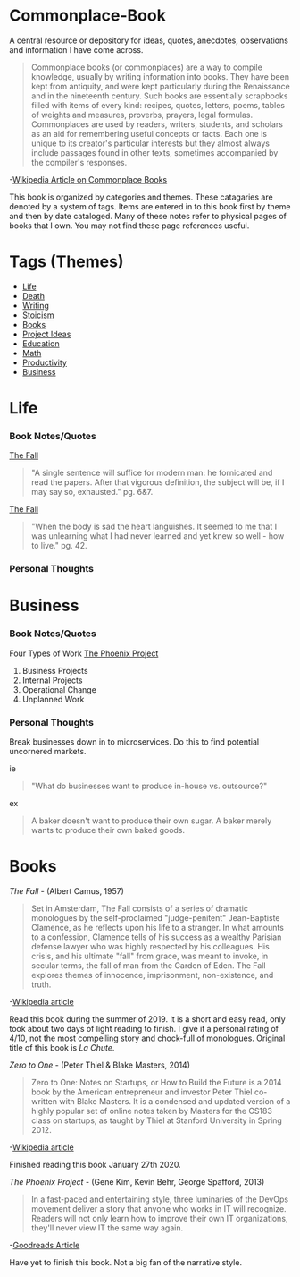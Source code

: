 # Commonplace-Book
A central resource or depository for ideas, quotes, anecdotes, observations and information I have come across.


>Commonplace books (or commonplaces) are a way to compile knowledge, usually by writing information into books. They have been kept from antiquity, and were kept particularly during the Renaissance and in the nineteenth century. Such books are essentially scrapbooks filled with items of every kind: recipes, quotes, letters, poems, tables of weights and measures, proverbs, prayers, legal formulas. Commonplaces are used by readers, writers, students, and scholars as an aid for remembering useful concepts or facts. Each one is unique to its creator's particular interests but they almost always include passages found in other texts, sometimes accompanied by the compiler's responses.

-[Wikipedia Article on Commonplace Books](https://en.wikipedia.org/wiki/Commonplace_book)

This book is organized by categories and themes.  These catagaries are denoted by a system of tags.
Items are entered in to this book first by theme and then by date cataloged.
Many of these notes refer to physical pages of books that I own.  You may not find these page references useful.

Tags (Themes)
=================
* [Life](#life)
* [Death](#death)
* [Writing](#writing)
* [Stoicism](#stoicism)
* [Books](#books)
* [Project Ideas](#project-ideas)
* [Education](#education)
* [Math](#math)
* [Productivity](#productivity)
* [Business](#business)


<a name="life"></a>Life
====================

### Book Notes/Quotes

[The Fall](#albert-camus-fall)
>"A single sentence will suffice for modern man: he fornicated and read the papers.  After that vigorous definition, the subject will be, if I may say so, exhausted."  pg. 6&7.


[The Fall](#albert-camus-fall)
>"When the body is sad the heart languishes.  It seemed to me that I was unlearning what I had never learned and yet knew so well - how to live."  pg. 42.

### Personal Thoughts


<a name="business"></a>Business
===================

### Book Notes/Quotes

Four Types of Work [The Phoenix Project](#phoenix-project-book)
1. Business Projects
2. Internal Projects
3. Operational Change
4. Unplanned Work

### Personal Thoughts

Break businesses down in to microservices.  Do this to find potential uncornered markets.

ie
>"What do businesses want to produce in-house vs. outsource?"

ex
>A baker doesn't want to produce their own sugar.  A baker merely wants to produce their own baked goods.

<a name="books"></a>Books
===================
<a name="albert-camus-fall"></a>*The Fall* - (Albert Camus, 1957)
> Set in Amsterdam, The Fall consists of a series of dramatic monologues by the self-proclaimed "judge-penitent" Jean-Baptiste Clamence, as he reflects upon his life to a stranger. In what amounts to a confession, Clamence tells of his success as a wealthy Parisian defense lawyer who was highly respected by his colleagues. His crisis, and his ultimate "fall" from grace, was meant to invoke, in secular terms, the fall of man from the Garden of Eden. The Fall explores themes of innocence, imprisonment, non-existence, and truth. 

-[Wikipedia article](https://en.wikipedia.org/wiki/The_Fall_(Camus_novel))

Read this book during the summer of 2019.  It is a short and easy read, only took about two days of light reading to finish.
I give it a personal rating of 4/10, not the most compelling story and chock-full of monologues.  Original title of this book is *La Chute*.

<a name="zero-to-one"></a>*Zero to One* - (Peter Thiel & Blake Masters, 2014)
> Zero to One: Notes on Startups, or How to Build the Future is a 2014 book by the American entrepreneur and investor Peter Thiel co-written with Blake Masters. It is a condensed and updated version of a highly popular set of online notes taken by Masters for the CS183 class on startups, as taught by Thiel at Stanford University in Spring 2012.

-[Wikipedia article](https://en.wikipedia.org/wiki/Zero_to_One)

Finished reading this book January 27th 2020.


<a name="phoenix-project-book"></a>*The Phoenix Project* - (Gene Kim, Kevin Behr, George Spafford, 2013)
> In a fast-paced and entertaining style, three luminaries of the DevOps movement deliver a story that anyone who works in IT will recognize. Readers will not only learn how to improve their own IT organizations, they'll never view IT the same way again.

-[Goodreads Article](https://www.goodreads.com/book/show/17255186-the-phoenix-project)

Have yet to finish this book.  Not a big fan of the narrative style.
